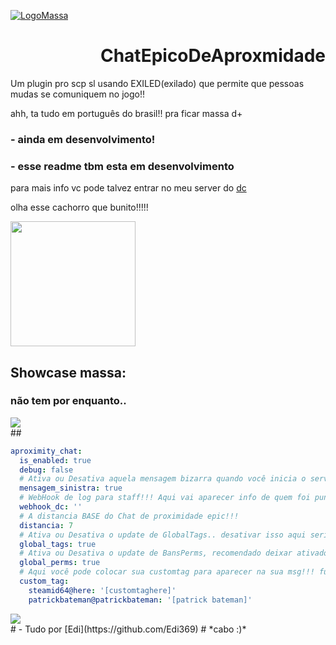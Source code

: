 [![LogoMassa](https://i.imgur.com/hbH6zhI.png)](https://discord.gg/Wb9248PwwY)

<h1 align="right">ChatEpicoDeAproxmidade</h1>
Um plugin pro scp sl usando EXILED(exilado) que permite que pessoas mudas se comuniquem no jogo!!

ahh, ta tudo em português do brasil!! pra ficar massa d+

### **- ainda em desenvolvimento!**
### **- esse readme tbm esta em desenvolvimento**

para mais info vc pode talvez entrar no meu server do [dc](https://discord.gg/Wb9248PwwY)

olha esse cachorro que bunito!!!!!
<div align="left">
  <img height="200" src="https://media.tenor.com/D29_A107n2cAAAAi/dog-gyrating.gif"  />
</div>

## Showcase massa:
### não tem por enquanto..

<div align="left">
  <img src="https://i.imgur.com/Dxf8FHW.png"  />
</div>
##

```yaml
aproximity_chat:
  is_enabled: true
  debug: false
  # Ativa ou Desativa aquela mensagem bizarra quando você inicia o servidor, tipo do Exiled
  mensagem_sinistra: true
  # WebHook de log para staff!!! Aqui vai aparecer info de quem foi punido, aviso de msg suspeita etc
  webhook_dc: ''
  # A distancia BASE do Chat de proximidade epic!!!
  distancia: 7
  # Ativa ou Desativa o update de GlobalTags.. desativar isso aqui seria bem paia ó
  global_tags: true
  # Ativa ou Desativa o update de BansPerms, recomendado deixar ativado
  global_perms: true
  # Aqui você pode colocar sua customtag para aparecer na sua msg!!! funciona praticamente igual vc defenir um cargo no config do scp sl
  custom_tag:
    steamid64@here: '[customtaghere]'
    patrickbateman@patrickbateman: '[patrick bateman]'
```

<div align="left">
  <img src="https://i.imgur.com/OGfClub.png"  />
</div>
#
- Tudo por [Edi](https://github.com/Edi369)
#
*cabo :)*
